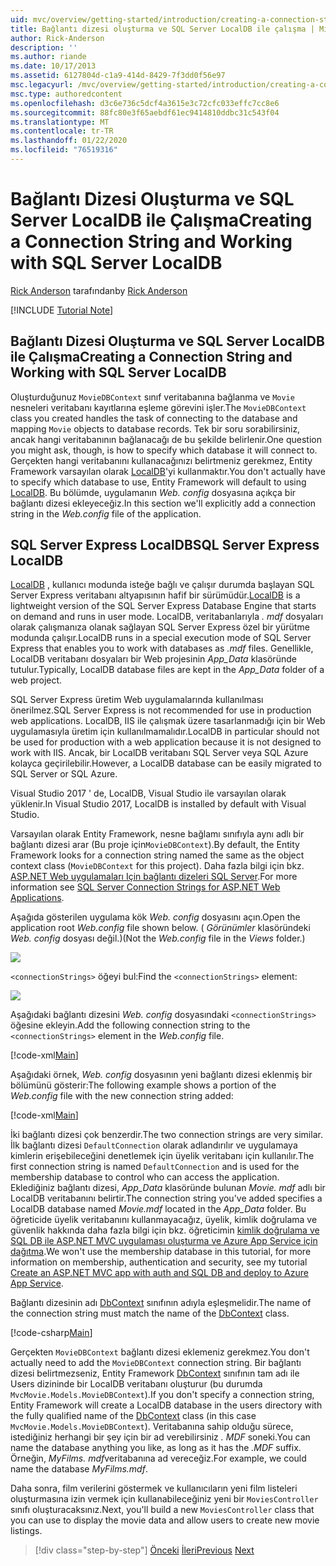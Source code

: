 ```yaml
---
uid: mvc/overview/getting-started/introduction/creating-a-connection-string
title: Bağlantı dizesi oluşturma ve SQL Server LocalDB ile çalışma | Microsoft Docs
author: Rick-Anderson
description: ''
ms.author: riande
ms.date: 10/17/2013
ms.assetid: 6127804d-c1a9-414d-8429-7f3dd0f56e97
msc.legacyurl: /mvc/overview/getting-started/introduction/creating-a-connection-string
msc.type: authoredcontent
ms.openlocfilehash: d3c6e736c5dcf4a3615e3c72cfc033effc7cc8e6
ms.sourcegitcommit: 88fc80e3f65aebdf61ec9414810ddbc31c543f04
ms.translationtype: MT
ms.contentlocale: tr-TR
ms.lasthandoff: 01/22/2020
ms.locfileid: "76519316"
---
```

# <a name="creating-a-connection-string-and-working-with-sql-server-localdb"></a><span data-ttu-id="86c3f-102">Bağlantı Dizesi Oluşturma ve SQL Server LocalDB ile Çalışma</span><span class="sxs-lookup"><span data-stu-id="86c3f-102">Creating a Connection String and Working with SQL Server LocalDB</span></span>

<span data-ttu-id="86c3f-103">[Rick Anderson]((https://twitter.com/RickAndMSFT)) tarafından</span><span class="sxs-lookup"><span data-stu-id="86c3f-103">by [Rick Anderson]((https://twitter.com/RickAndMSFT))</span></span>

[!INCLUDE [Tutorial Note](index.md)]

## <a name="creating-a-connection-string-and-working-with-sql-server-localdb"></a><span data-ttu-id="86c3f-104">Bağlantı Dizesi Oluşturma ve SQL Server LocalDB ile Çalışma</span><span class="sxs-lookup"><span data-stu-id="86c3f-104">Creating a Connection String and Working with SQL Server LocalDB</span></span>

<span data-ttu-id="86c3f-105">Oluşturduğunuz `MovieDBContext` sınıf veritabanına bağlanma ve `Movie` nesneleri veritabanı kayıtlarına eşleme görevini işler.</span><span class="sxs-lookup"><span data-stu-id="86c3f-105">The `MovieDBContext` class you created handles the task of connecting to the database and mapping `Movie` objects to database records.</span></span> <span data-ttu-id="86c3f-106">Tek bir soru sorabilirsiniz, ancak hangi veritabanının bağlanacağı de bu şekilde belirlenir.</span><span class="sxs-lookup"><span data-stu-id="86c3f-106">One question you might ask, though, is how to specify which database it will connect to.</span></span> <span data-ttu-id="86c3f-107">Gerçekten hangi veritabanını kullanacağınızı belirtmeniz gerekmez, Entity Framework varsayılan olarak [LocalDB](https://docs.microsoft.com/sql/database-engine/configure-windows/sql-server-2016-express-localdb)'yi kullanmaktır.</span><span class="sxs-lookup"><span data-stu-id="86c3f-107">You don't actually have to specify which database to use, Entity Framework will default to using [LocalDB](https://docs.microsoft.com/sql/database-engine/configure-windows/sql-server-2016-express-localdb).</span></span> <span data-ttu-id="86c3f-108">Bu bölümde, uygulamanın *Web. config* dosyasına açıkça bir bağlantı dizesi ekleyeceğiz.</span><span class="sxs-lookup"><span data-stu-id="86c3f-108">In this section we'll explicitly add a connection string in the *Web.config* file of the application.</span></span>

## <a name="sql-server-express-localdb"></a><span data-ttu-id="86c3f-109">SQL Server Express LocalDB</span><span class="sxs-lookup"><span data-stu-id="86c3f-109">SQL Server Express LocalDB</span></span>

<span data-ttu-id="86c3f-110">[LocalDB](https://docs.microsoft.com/sql/database-engine/configure-windows/sql-server-2016-express-localdb) , kullanıcı modunda isteğe bağlı ve çalışır durumda başlayan SQL Server Express veritabanı altyapısının hafif bir sürümüdür.</span><span class="sxs-lookup"><span data-stu-id="86c3f-110">[LocalDB](https://docs.microsoft.com/sql/database-engine/configure-windows/sql-server-2016-express-localdb) is a lightweight version of the SQL Server Express Database Engine that starts on demand and runs in user mode.</span></span> <span data-ttu-id="86c3f-111">LocalDB, veritabanlarıyla *. mdf* dosyaları olarak çalışmanıza olanak sağlayan SQL Server Express özel bir yürütme modunda çalışır.</span><span class="sxs-lookup"><span data-stu-id="86c3f-111">LocalDB runs in a special execution mode of SQL Server Express that enables you to work with databases as *.mdf* files.</span></span> <span data-ttu-id="86c3f-112">Genellikle, LocalDB veritabanı dosyaları bir Web projesinin *App\_Data* klasöründe tutulur.</span><span class="sxs-lookup"><span data-stu-id="86c3f-112">Typically, LocalDB database files are kept in the *App\_Data* folder of a web project.</span></span>

<span data-ttu-id="86c3f-113">SQL Server Express üretim Web uygulamalarında kullanılması önerilmez.</span><span class="sxs-lookup"><span data-stu-id="86c3f-113">SQL Server Express is not recommended for use in production web applications.</span></span> <span data-ttu-id="86c3f-114">LocalDB, IIS ile çalışmak üzere tasarlanmadığı için bir Web uygulamasıyla üretim için kullanılmamalıdır.</span><span class="sxs-lookup"><span data-stu-id="86c3f-114">LocalDB in particular should not be used for production with a web application because it is not designed to work with IIS.</span></span> <span data-ttu-id="86c3f-115">Ancak, bir LocalDB veritabanı SQL Server veya SQL Azure kolayca geçirilebilir.</span><span class="sxs-lookup"><span data-stu-id="86c3f-115">However, a LocalDB database can be easily migrated to SQL Server or SQL Azure.</span></span>

<span data-ttu-id="86c3f-116">Visual Studio 2017 ' de, LocalDB, Visual Studio ile varsayılan olarak yüklenir.</span><span class="sxs-lookup"><span data-stu-id="86c3f-116">In Visual Studio 2017, LocalDB is installed by default with Visual Studio.</span></span>

<span data-ttu-id="86c3f-117">Varsayılan olarak Entity Framework, nesne bağlamı sınıfıyla aynı adlı bir bağlantı dizesi arar (Bu proje için`MovieDBContext`).</span><span class="sxs-lookup"><span data-stu-id="86c3f-117">By default, the Entity Framework looks for a connection string named the same as the object context class (`MovieDBContext` for this project).</span></span> <span data-ttu-id="86c3f-118">Daha fazla bilgi için bkz. [ASP.NET Web uygulamaları Için bağlantı dizeleri SQL Server](https://msdn.microsoft.com/library/jj653752.aspx).</span><span class="sxs-lookup"><span data-stu-id="86c3f-118">For more information see [SQL Server Connection Strings for ASP.NET Web Applications](https://msdn.microsoft.com/library/jj653752.aspx).</span></span>

<span data-ttu-id="86c3f-119">Aşağıda gösterilen uygulama kök *Web. config* dosyasını açın.</span><span class="sxs-lookup"><span data-stu-id="86c3f-119">Open the application root *Web.config* file shown below.</span></span> <span data-ttu-id="86c3f-120">( *Görünümler* klasöründeki *Web. config* dosyası değil.)</span><span class="sxs-lookup"><span data-stu-id="86c3f-120">(Not the *Web.config* file in the *Views* folder.)</span></span>

![](creating-a-connection-string/_static/image1.png)

<span data-ttu-id="86c3f-121">`<connectionStrings>` öğeyi bul:</span><span class="sxs-lookup"><span data-stu-id="86c3f-121">Find the `<connectionStrings>` element:</span></span>

![](creating-a-connection-string/_static/image2.png)

<span data-ttu-id="86c3f-122">Aşağıdaki bağlantı dizesini *Web. config* dosyasındaki `<connectionStrings>` öğesine ekleyin.</span><span class="sxs-lookup"><span data-stu-id="86c3f-122">Add the following connection string to the `<connectionStrings>` element in the *Web.config* file.</span></span>

[!code-xml[Main](creating-a-connection-string/samples/sample1.xml)]

<span data-ttu-id="86c3f-123">Aşağıdaki örnek, *Web. config* dosyasının yeni bağlantı dizesi eklenmiş bir bölümünü gösterir:</span><span class="sxs-lookup"><span data-stu-id="86c3f-123">The following example shows a portion of the *Web.config* file with the new connection string added:</span></span>

[!code-xml[Main](creating-a-connection-string/samples/sample2.xml)]

<span data-ttu-id="86c3f-124">İki bağlantı dizesi çok benzerdir.</span><span class="sxs-lookup"><span data-stu-id="86c3f-124">The two connection strings are very similar.</span></span> <span data-ttu-id="86c3f-125">İlk bağlantı dizesi `DefaultConnection` olarak adlandırılır ve uygulamaya kimlerin erişebileceğini denetlemek için üyelik veritabanı için kullanılır.</span><span class="sxs-lookup"><span data-stu-id="86c3f-125">The first connection string is named `DefaultConnection` and is used for the membership database to control who can access the application.</span></span> <span data-ttu-id="86c3f-126">Eklediğiniz bağlantı dizesi, *App\_Data* klasöründe bulunan *Movie. mdf* adlı bir LocalDB veritabanını belirtir.</span><span class="sxs-lookup"><span data-stu-id="86c3f-126">The connection string you've added specifies a LocalDB database named *Movie.mdf* located in the *App\_Data* folder.</span></span> <span data-ttu-id="86c3f-127">Bu öğreticide üyelik veritabanını kullanmayacağız, üyelik, kimlik doğrulama ve güvenlik hakkında daha fazla bilgi için bkz. öğreticimin [kimlik doğrulama ve SQL DB ile ASP.NET MVC uygulaması oluşturma ve Azure App Service için dağıtma](https://docs.microsoft.com/aspnet/core/security/authorization/secure-data).</span><span class="sxs-lookup"><span data-stu-id="86c3f-127">We won't use the membership database in this tutorial, for more information on membership, authentication and security, see my tutorial [Create an ASP.NET MVC app with auth and SQL DB and deploy to Azure App Service](https://docs.microsoft.com/aspnet/core/security/authorization/secure-data).</span></span>

<span data-ttu-id="86c3f-128">Bağlantı dizesinin adı [DbContext](https://msdn.microsoft.com/library/system.data.entity.dbcontext(v=vs.103).aspx) sınıfının adıyla eşleşmelidir.</span><span class="sxs-lookup"><span data-stu-id="86c3f-128">The name of the connection string must match the name of the [DbContext](https://msdn.microsoft.com/library/system.data.entity.dbcontext(v=vs.103).aspx) class.</span></span>

[!code-csharp[Main](creating-a-connection-string/samples/sample3.cs?highlight=15)]

<span data-ttu-id="86c3f-129">Gerçekten `MovieDBContext` bağlantı dizesi eklemeniz gerekmez.</span><span class="sxs-lookup"><span data-stu-id="86c3f-129">You don't actually need to add the `MovieDBContext` connection string.</span></span> <span data-ttu-id="86c3f-130">Bir bağlantı dizesi belirtmezseniz, Entity Framework [DbContext](https://msdn.microsoft.com/library/system.data.entity.dbcontext(v=vs.103).aspx) sınıfının tam adı ile Users dizininde bir LocalDB veritabanı oluşturur (bu durumda `MvcMovie.Models.MovieDBContext`).</span><span class="sxs-lookup"><span data-stu-id="86c3f-130">If you don't specify a connection string, Entity Framework will create a LocalDB database in the users directory with the fully qualified name of the [DbContext](https://msdn.microsoft.com/library/system.data.entity.dbcontext(v=vs.103).aspx) class (in this case `MvcMovie.Models.MovieDBContext`).</span></span> <span data-ttu-id="86c3f-131">Veritabanına sahip olduğu sürece, istediğiniz herhangi bir şey için bir ad verebilirsiniz *. MDF* soneki.</span><span class="sxs-lookup"><span data-stu-id="86c3f-131">You can name the database anything you like, as long as it has the *.MDF* suffix.</span></span> <span data-ttu-id="86c3f-132">Örneğin, *MyFilms. mdf*veritabanına ad vereceğiz.</span><span class="sxs-lookup"><span data-stu-id="86c3f-132">For example, we could name the database *MyFilms.mdf*.</span></span>

<span data-ttu-id="86c3f-133">Daha sonra, film verilerini göstermek ve kullanıcıların yeni film listeleri oluşturmasına izin vermek için kullanabileceğiniz yeni bir `MoviesController` sınıfı oluşturacaksınız.</span><span class="sxs-lookup"><span data-stu-id="86c3f-133">Next, you'll build a new `MoviesController` class that you can use to display the movie data and allow users to create new movie listings.</span></span>

> [!div class="step-by-step"]
> <span data-ttu-id="86c3f-134">[Önceki](adding-a-model.md)
> [İleri](accessing-your-models-data-from-a-controller.md)</span><span class="sxs-lookup"><span data-stu-id="86c3f-134">[Previous](adding-a-model.md)
[Next](accessing-your-models-data-from-a-controller.md)</span></span>
